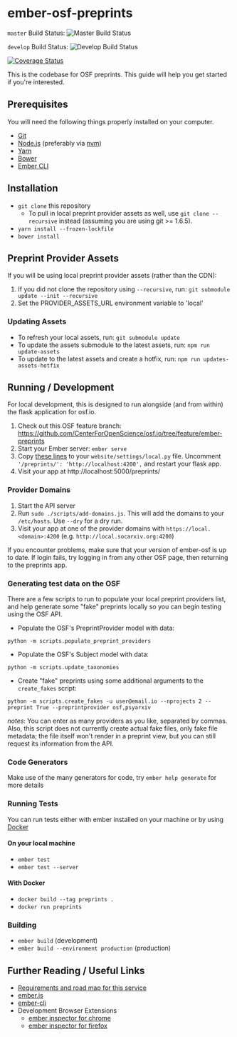 # ember-osf-preprints

`master` Build Status: ![Master Build Status](https://github.com/CenterForOpenScience/ember-osf-preprints/workflows/CI/badge.svg?branch=master)

`develop` Build Status: ![Develop Build Status](https://github.com/CenterForOpenScience/ember-osf-preprints/workflows/CI/badge.svg?branch=develop)

[![Coverage Status](https://coveralls.io/repos/github/CenterForOpenScience/ember-osf-preprints/badge.svg?branch=develop)](https://coveralls.io/github/CenterForOpenScience/ember-osf-preprints?branch=develop)

This is the codebase for OSF preprints.
This guide will help you get started if you're interested.

## Prerequisites

You will need the following things properly installed on your computer.

-   [Git](http://git-scm.com/)
-   [Node.js](http://nodejs.org/) (preferably via [nvm](https://github.com/creationix/nvm#install-script))
-   [Yarn](https://yarnpkg.com/)
-   [Bower](http://bower.io/)
-   [Ember CLI](http://ember-cli.com/)

## Installation

-   `git clone` this repository
    -   To pull in local preprint provider assets as well, use `git clone --recursive` instead (assuming you are using git >= 1.6.5).
-   `yarn install --frozen-lockfile`
-   `bower install`

## Preprint Provider Assets

If you will be using local preprint provider assets (rather than the CDN):

1. If you did not clone the repository using `--recursive`, run: `git submodule update --init --recursive`
2. Set the PROVIDER_ASSETS_URL environment variable to 'local'

### Updating Assets

-   To refresh your local assets, run: `git submodule update`
-   To update the assets submodule to the latest assets, run: `npm run update-assets`
-   To update to the latest assets and create a hotfix, run: `npm run updates-assets-hotfix`

## Running / Development

For local development, this is designed to run alongside (and from within) the flask application for osf.io.

1. Check out this OSF feature branch: https://github.com/CenterForOpenScience/osf.io/tree/feature/ember-preprints
2. Start your Ember server: `ember serve`
3. Copy [these lines](https://github.com/centerforopenscience/osf.io/blob/a98615b68a5cf620bc76c550808dd78ea3a305ec/website/settings/local-dist.py#L18-L22)
   to your `website/settings/local.py` file. Uncomment `'/preprints/': 'http://localhost:4200',` and restart your flask app.
4. Visit your app at http://localhost:5000/preprints/

### Provider Domains

1. Start the API server
1. Run `sudo ./scripts/add-domains.js`. This will add the domains to your `/etc/hosts`. Use `--dry` for a dry run.
1. Visit your app at one of the provider domains with `https://local.<domain>:4200` (e.g. `http://local.socarxiv.org:4200`)

If you encounter problems, make sure that your version of ember-osf is up to date. If login fails, try logging in from
any other OSF page, then returning to the preprints app.

### Generating test data on the OSF

There are a few scripts to run to populate your local preprint providers list, and help generate some "fake" preprints locally so you can begin testing using the OSF API.

-   Populate the OSF's PreprintProvider model with data:

`python -m scripts.populate_preprint_providers`

-   Populate the OSF's Subject model with data:

`python -m scripts.update_taxonomies`

-   Create "fake" preprints using some additional arguments to the `create_fakes` script:

`python -m scripts.create_fakes -u user@email.io --nprojects 2 --preprint True --preprintprovider osf,psyarxiv`

_notes_: You can enter as many providers as you like, separated by commas. Also, this script does not currently create actual fake files, only fake file metadata; the file itself won't render in a preprint view, but you can still request its information from the API.

### Code Generators

Make use of the many generators for code, try `ember help generate` for more details

### Running Tests

You can run tests either with ember installed on your machine or by using [Docker](https://docs.docker.com/engine/getstarted/step_one/)

#### On your local machine

-   `ember test`
-   `ember test --server`

#### With Docker

-   `docker build --tag preprints .`
-   `docker run preprints`

### Building

-   `ember build` (development)
-   `ember build --environment production` (production)

## Further Reading / Useful Links

-   [Requirements and road map for this service](https://docs.google.com/spreadsheets/d/1SocElbBjc_Nhme4-SJv2_zytBd1ys8R5aZDb3POe94c/edit#gid=1340026270)
-   [ember.js](http://emberjs.com/)
-   [ember-cli](http://ember-cli.com/)
-   Development Browser Extensions
    -   [ember inspector for chrome](https://chrome.google.com/webstore/detail/ember-inspector/bmdblncegkenkacieihfhpjfppoconhi)
    -   [ember inspector for firefox](https://addons.mozilla.org/en-US/firefox/addon/ember-inspector/)
